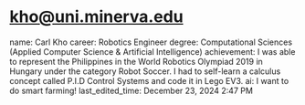 # kho@uni.minerva.edu

name: Carl Kho
career: Robotics Engineer
degree: Computational Sciences (Applied Computer Science & Artificial Intelligence)
achievement: I was able to represent the Philippines in the World Robotics Olympiad 2019 in Hungary under the category Robot Soccer. I had to self-learn a calculus concept called P.I.D Control Systems and code it in Lego EV3.
ai: I want to do smart farming!
last_edited_time: December 23, 2024 2:47 PM
